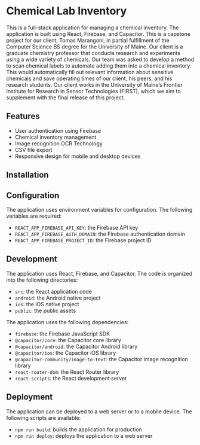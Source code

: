 # Chemical Lab Inventory

This is a full-stack application for managing a chemical inventory. The application is built using React, Firebase, and Capacitor. This is a capstone project for our client, Tomas Marangoni, in partial fulfillment of the Computer Science BS degree for the University of Maine. Our client is a graduate chemistry professor that conducts research and experiments using a wide variety of chemicals. Our team was asked to develop a method to scan chemical labels to automate adding them into a chemical inventory. This would automatically fill out relevant information about sensitive chemicals and save operating times of our client, his peers, and his research students. Our client works in the University of Maine’s Frontier Institute for Research in Sensor Technologies (FIRST), which we aim to supplement with the final release of this project.

## Features

- User authentication using Firebase
- Chemical inventory management
- Image recognition OCR Technology
- CSV file export
- Responsive design for mobile and desktop devices

## Installation



## Configuration

The application uses environment variables for configuration. The following variables are required:

- `REACT_APP_FIREBASE_API_KEY`: the Firebase API key
- `REACT_APP_FIREBASE_AUTH_DOMAIN`: the Firebase authentication domain
- `REACT_APP_FIREBASE_PROJECT_ID`: the Firebase project ID

## Development

The application uses React, Firebase, and Capacitor. The code is organized into the following directories:

- `src`: the React application code
- `android`: the Android native project
- `ios`: the iOS native project
- `public`: the public assets

The application uses the following dependencies:

- `firebase`: the Firebase JavaScript SDK
- `@capacitor/core`: the Capacitor core library
- `@capacitor/android`: the Capacitor Android library
- `@capacitor/ios`: the Capacitor iOS library
- `@capacitor-community/image-to-text`: the Capacitor image recognition library
- `react-router-dom`: the React Router library
- `react-scripts`: the React development server

## Deployment

The application can be deployed to a web server or to a mobile device. The following scripts are available:

- `npm run build`: builds the application for production
- `npm run deploy`: deploys the application to a web server
